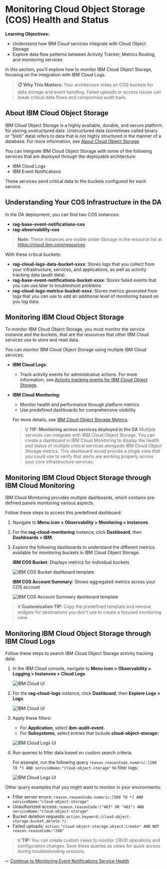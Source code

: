 # Monitoring Cloud Object Storage (COS) Health and Status


**Learning Objectives:**

- Understand how IBM Cloud services integrate with Cloud Object Storage
- Explore data flow patterns between Activity Tracker, Metrics Routing, and monitoring services


In this section, you'll explore how to monitor IBM Cloud Object Storage, focusing on the integration with IBM Cloud Logs.

> **📋 Why This Matters:** Your architecture relies on COS buckets for data storage and event handling. Failed uploads or access issues can break critical data flows and compromise audit trails.


## About IBM Cloud Object Storage

IBM Cloud Object Storage is a highly available, durable, and secure platform for storing unstructured data. Unstructured data (sometimes called binary or "blob" data) refers to data that is not highly structured in the manner of a database. For more information, see [About Cloud Object Storage](https://cloud.ibm.com/docs/cloud-object-storage?topic=cloud-object-storage-about-cloud-object-storage).

You can integrate IBM Cloud Object Storage with some of the following services that are deployed through the deployable architecture:
- IBM Cloud Logs
- IBM Event Notifications

These services send critical data to the buckets configured for each service.

## Understanding Your COS Infrastructure in the DA

In the DA deployment, you can find two COS instances:
- **rag-base-event-notifications-cos**
- **rag-observability-cos**

> **Note:** These instances are visible under Storage in the resource list at https://cloud.ibm.com/resources

With these critical buckets:
- **rag-cloud-logs-data-bucket-xxxx**: Stores logs that you collect from your infrastructure, services, and applications, as well as activity tracking data (audit data).
- **rag-base-event-notifications-bucket-xxxx**: Stores failed events that you can use later to troubleshoot problems
- **rag-cloud-logs-metrics-bucket-xxxx**: Stores metrics generated from logs that you can use to add an additional level of monitoring based on you log data.



## Monitoring IBM Cloud Object Storage

To monitor IBM Cloud Object Storage, you must monitor the service instance and the buckets, that are the resources that other IBM Cloud services use to store and read data.

You can monitor IBM Cloud Object Storage using multiple IBM Cloud services:

- **IBM Cloud Logs**:

    - Track activity events for administrative actions. For more information, see [Activity tracking events for IBM Cloud Object Storage](https://cloud.ibm.com/docs/cloud-object-storage?topic=cloud-object-storage-at-events).

- **IBM Cloud Monitoring**:

    - Monitor health and performance through platform metrics
    - Use predefined dashboards for comprehensive visibility

    For more details, see [IBM Cloud Object Storage Metrics](https://cloud.ibm.com/docs/cloud-object-storage?topic=cloud-object-storage-mm-cos-integration&interface=ui).

    > **💡 TIP: Monitoring across services deployed in the DA**  Multiple services can integrate with IBM Cloud Object Storage. You can create a dashboard in IBM Cloud Monitoring to display the health and status of multiple critical services alongside IBM Cloud Object Storage metrics. This dashboard would provide a single view that you could use to verify that alerts are working properly across your core infrastructure services.


## Monitoring IBM Cloud Object Storage through IBM Cloud Monitoring

IBM Cloud Monitoring provides multiple dashboards, which contains pre-defined panels monitoring various aspects.

Follow these steps to access this predefined dashboard:

1. Navigate to **Menu icon > Observability > Monitoring > Instances**.

2. For the **rag-cloud-monitoring** instance, click **Dashboard**, then **Dashboards > IBM**.

3. Explore the following dashboards to understand the different metrics available for monitoring buckets in IBM Cloud Object Storage.

    **IBM COS Bucket**: Displays metrics for individual buckets

    ![IBM COS Bucket dashboard template](images/30-22.png ':size=600')

    **IBM COS Account Summary**: Shows aggregated metrics across your COS account

    ![IBM COS Account Summary dashboard template](images/30-21.png ':size=600')

> **💡 Customization TIP:** Copy the predefined template and remove widgets for destinations you don't use to create a focused monitoring view.

## Monitoring IBM Cloud Object Storage through IBM Cloud Logs

Follow these steps to search IBM Cloud Object Storage activity tracking data:

1. In the IBM Cloud console, navigate to **Menu icon > Observability > Logging > Instances > Cloud Logs**.

    ![IBM Cloud UI](images/30-1-1.png ':size=600')

2. For the **rag-cloud-logs** instance, click **Dashboard**, then **Explore Logs > Logs**.

    ![IBM Cloud UI](images/30-1-2.png ':size=600')

3. Apply these filters:
   - For **Application**, select **ibm-audit-event**.
   - For **Subsystems**, select entries that include **cloud-object-storage:<InstanceID>**

    ![IBM Cloud Logs UI](images/30-1-3.png ':size=600')

4. Run queries to filter data based on custom search criteria.

    For example, run the following query `reason.reasonCode.numeric:[200 TO *] AND serviceName:"cloud-object-storage"` to filter logs:

    ![IBM Cloud Logs UI](images/30-1-4.png ':size=600')

Other query examples that you might want to monitor in your environments:

- Filter server errors: `reason.reasonCode.numeric:[500 TO *] AND serviceName:"cloud-object-storage"`
- Unauthorized access: `reason.reasonCode:("403" OR "401") AND serviceName:"cloud-object-storage"`
- Bucket deletion requests: `action.keyword:/cloud-object-storage.bucket.delete.*/`
- Failed uploads: `action:"cloud-object-storage.object.create" AND NOT reason.reasonCode:"200"`

> **💡 TIP:** You can create custom views to monitor CRUD operations and configuration changes. Save these queries as views for quick access during troubleshooting sessions.



⇨ [Continue to Monitoring Event Notifications Service Health](30-monitor-en.md)
